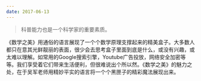 ```yaml
---
date: 2017-06-13 
---
```




> 科普能力也是一个科学家的重要素质。

<!--more-->



《数学之美》用通俗的语言展现了一个个数学原理支撑起来的精美盒子。大多数人都只在意其光鲜靓丽的表面，很少会去思考盒子里面到底是什么，或没有兴趣，或太难以理解。如常用的Google搜索引擎，Youtube广告投放，网络安全加密等等。我们享受着它们带来生活便利，但很难说出个所以然。《数学之美》的魅力之处，在于吴军老师用精妙平实的语言将一个个黑匣子的精彩魔法展现出来。



